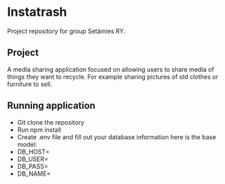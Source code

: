 # Instatrash
Project repository for group Setämies RY.

## Project
A media sharing application focused on allowing users to share media of things they want to recycle. For example sharing pictures of old clothes or furniture to sell.

## Running application
- Git clone the repository
- Run npm install
- Create .env file and fill out your database information here is the base model:
- DB_HOST=
- DB_USER=
- DB_PASS=
- DB_NAME=

